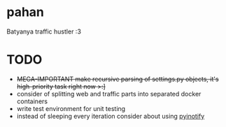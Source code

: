 # pahan
Batyanya traffic hustler :3



TODO
=======
- ~~MEGA-IMPORTANT make recursive parsing of settings.py objects, it's high-priority task right now >:]~~
- consider of splitting web and traffic parts into separated docker containers
- write test environment for unit testing
- instead of sleeping every iteration consider about using [pyinotify](https://github.com/seb-m/pyinotify)
